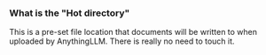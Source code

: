 ### What is the "Hot directory"

This is a pre-set file location that documents will be written to when uploaded by AnythingLLM. There is really no need to touch it.
